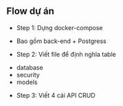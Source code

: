## Flow dự án

- Step 1: Dựng docker-compose 
+ Bao gồm back-end + Postgress

- Step 2: Viết file để định nghĩa table 
+ database 
+ security
+ models

- Step 3: Viết 4 cái API 
CRUD



